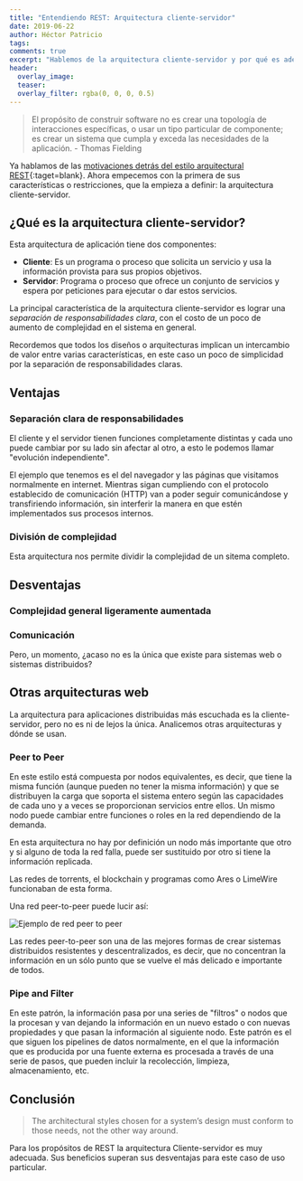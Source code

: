 ```yaml
---
title: "Entendiendo REST: Arquitectura cliente-servidor"
date: 2019-06-22
author: Héctor Patricio
tags:
comments: true
excerpt: "Hablemos de la arquitectura cliente-servidor y por qué es adecuada para REST."
header:
  overlay_image: 
  teaser: 
  overlay_filter: rgba(0, 0, 0, 0.5)
---
```


> El propósito de construir software no es crear una topología de interacciones específicas, o usar un tipo particular de componente; es crear un sistema que cumpla y exceda las necesidades de la aplicación. - Thomas Fielding

Ya hablamos de las [motivaciones detrás del estilo arquitectural REST](){:taget=blank}. Ahora empecemos con la primera de sus características o restricciones, que la empieza a definir: la arquitectura cliente-servidor.

## ¿Qué es la arquitectura cliente-servidor?

Esta arquitectura de aplicación tiene dos componentes:

- **Cliente**: Es un programa o proceso que solicita un servicio y usa la información provista para sus propios objetivos.
- **Servidor**: Programa o proceso que ofrece un conjunto de servicios y espera por peticiones para ejecutar o dar estos servicios.

La principal característica de la arquitectura cliente-servidor es lograr una _separación de responsabilidades clara_, con el costo de un poco de aumento de complejidad en el sistema en general.

Recordemos que todos los diseños o arquitecturas implican un intercambio de valor entre varias características, en este caso un poco de simplicidad por la separación de responsabilidades claras.

## Ventajas

### Separación clara de responsabilidades

El cliente y el servidor tienen funciones completamente distintas y cada uno puede cambiar por su lado sin afectar al otro, a esto le podemos llamar "evolución independiente".

El ejemplo que tenemos es el del navegador y las páginas que visitamos normalmente en internet. Mientras sigan cumpliendo con el protocolo establecido de comunicación (HTTP) van a poder seguir comunicándose y transfiriendo información, sin interferir la manera en que estén implementados sus procesos internos.

### División de complejidad

Esta arquitectura nos permite dividir la complejidad de un sitema completo.

## Desventajas

### Complejidad general ligeramente aumentada
### Comunicación

Pero, un momento, ¿acaso no es la única que existe para sistemas web o sistemas distribuidos?

## Otras arquitecturas web

La arquitectura para aplicaciones distribuidas más escuchada es la cliente-servidor, pero no es ni de lejos la única. Analicemos otras arquitecturas y dónde se usan.

### Peer to Peer

En este estilo está compuesta por nodos equivalentes, es decir, que tiene la misma función (aunque pueden no tener la misma información) y que se distribuyen la carga que soporta el sistema entero según las capacidades de cada uno y a veces se proporcionan servicios entre ellos. Un mismo nodo puede cambiar entre funciones o roles en la red dependiendo de la demanda.

En esta arquitectura no hay por definición un nodo más importante que otro y si alguno de toda la red falla, puede ser sustituido por otro si tiene la información replicada.

Las redes de torrents, el blockchain y programas como Ares o LimeWire funcionaban de esta forma.

Una red peer-to-peer puede lucir así:

![Ejemplo de red peer to peer](https://res.cloudinary.com/hectorip/image/upload/c_scale,w_871/v1561266301/PNG_image-CC8B051C8851-1_r78hfc.png)

Las redes peer-to-peer son una de las mejores formas de crear sistemas distribuidos resistentes y descentralizados, es decir, que no concentran la información en un sólo punto que se vuelve el más delicado e importante de todos.

### Pipe and Filter

En este patrón, la información pasa por una series de "filtros" o nodos que la procesan y van dejando la información en un nuevo estado o con nuevas propiedades y que pasan la información al siguiente nodo. Este patrón es el que siguen los pipelines de datos normalmente, en el que la información que es producida por una fuente externa es procesada a través de una serie de pasos, que pueden incluir la recolección, limpieza, almacenamiento, etc.

## Conclusión

> The architectural styles chosen for a system’s design must conform to those needs, not the other way around.


Para los propósitos de REST la arquitectura Cliente-servidor es muy adecuada. Sus beneficios superan sus desventajas para este caso de uso particular.